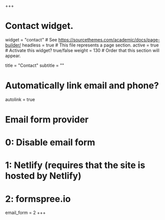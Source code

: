 +++
# Contact widget.
widget = "contact"  # See https://sourcethemes.com/academic/docs/page-builder/
headless = true  # This file represents a page section.
active = true  # Activate this widget? true/false
weight = 130  # Order that this section will appear.

title = "Contact"
subtitle = ""

# Automatically link email and phone?
autolink = true

# Email form provider
#   0: Disable email form
#   1: Netlify (requires that the site is hosted by Netlify)
#   2: formspree.io
email_form = 2
+++

<a href=""  title="Visit tracker"><img src="//clustrmaps.com/map_v2.png?cl=ffffff&w=200&t=n&d=f7zVXIiQYK-fN9Vi-m6-dLo8-X8kRl960qj1zTF5Zns" style="display:none;" /></a>

<script count="99" zIndex="-2" src="//cdn.bootcss.com/canvas-nest.js/1.0.1/canvas-nest.min.js"></script>

